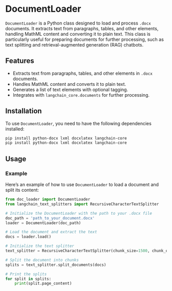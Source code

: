 # DocumentLoader

`DocumentLoader` is a Python class designed to load and process `.docx` documents. It extracts text from paragraphs, tables, and other elements, handling MathML content and converting it to plain text. This class is particularly useful for preparing documents for further processing, such as text splitting and retrieval-augmented generation (RAG) chatbots.

## Features

- Extracts text from paragraphs, tables, and other elements in `.docx` documents.
- Handles MathML content and converts it to plain text.
- Generates a list of text elements with optional tagging.
- Integrates with `langchain_core.documents` for further processing.

## Installation

To use `DocumentLoader`, you need to have the following dependencies installed:

```bash
pip install python-docx lxml docxlatex langchain-core
pip install python-docx lxml docxlatex langchain-core
```
## Usage

### Example

Here’s an example of how to use `DocumentLoader` to load a document and split its content:

```python
from doc_loader import DocumentLoader
from langchain_text_splitters import RecursiveCharacterTextSplitter

# Initialize the DocumentLoader with the path to your .docx file
doc_path = 'path_to_your_document.docx'
loader = DocumentLoader(doc_path)

# Load the document and extract the text
docs = loader.load()

# Initialize the text splitter
text_splitter = RecursiveCharacterTextSplitter(chunk_size=1500, chunk_overlap=400)

# Split the document into chunks
splits = text_splitter.split_documents(docs)

# Print the splits
for split in splits:
    print(split.page_content)
```
